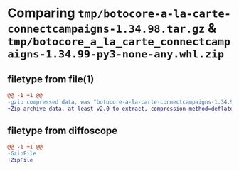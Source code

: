 # Comparing `tmp/botocore-a-la-carte-connectcampaigns-1.34.98.tar.gz` & `tmp/botocore_a_la_carte_connectcampaigns-1.34.99-py3-none-any.whl.zip`

## filetype from file(1)

```diff
@@ -1 +1 @@
-gzip compressed data, was "botocore-a-la-carte-connectcampaigns-1.34.98.tar", last modified: Sat May  4 01:01:20 2024, max compression
+Zip archive data, at least v2.0 to extract, compression method=deflate
```

## filetype from diffoscope

```diff
@@ -1 +1 @@
-GzipFile
+ZipFile
```

